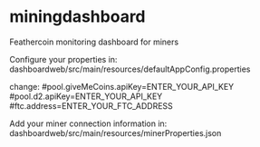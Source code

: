 miningdashboard
===============

Feathercoin monitoring dashboard for miners



Configure your properties in:
dashboardweb/src/main/resources/defaultAppConfig.properties

change:
#pool.giveMeCoins.apiKey=ENTER_YOUR_API_KEY
#pool.d2.apiKey=ENTER_YOUR_API_KEY
#ftc.address=ENTER_YOUR_FTC_ADDRESS

Add your miner connection information in:
dashboardweb/src/main/resources/minerProperties.json

